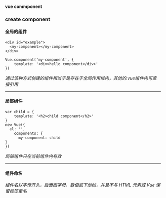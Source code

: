 #### vue commponent

### create component

#### 全局的组件

``` shell
<div id="example">
  <my-component></my-component>
</div>
```

``` shell
Vue.component('my-component', {
	template: '<div>hello component</div>'
})
```

*通过该种方式创建的组件相当于是存在于全局作用域内，其他的.vue组件内可直接引用*

---

#### 局部组件

``` shell
var child = {
	template: '<h2>child component</h2>'
}
new Vue({
  el: '',
	components: {
	  my-component: child
}
})
```
*局部组件只在当前组件内有效*

---

#### 组件命名


*组件名以字母开头，后面跟字母、数值或下划线，并且不与 HTML 元素或 Vue 保留标签重名*
